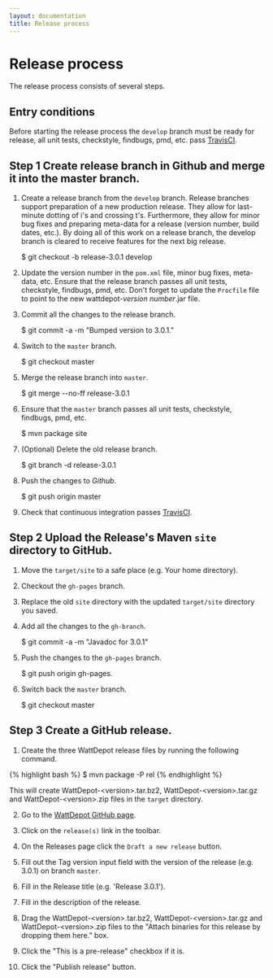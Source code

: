```yaml
---
layout: documentation
title: Release process
---
```

# Release process

The release process consists of several steps.

## Entry conditions
Before starting the release process the `develop` branch must be 
ready for release, all unit tests, checkstyle, findbugs, pmd, etc. pass 
[TravisCI](https://travis-ci.org/).


## Step 1 Create release branch in Github and merge it into the master branch.

1. Create a release branch from the `develop` branch. Release branches support preparation of a 
new production release. They allow for last-minute dotting of i's and crossing t's. Furthermore,
they allow for minor bug fixes and preparing meta-data for a release (version number, build dates, 
etc.). By doing all of this work on a release branch, the develop branch is cleared to receive 
features for the next big release. 

    $ git checkout -b release-3.0.1 develop

2. Update the version number in the `pom.xml` file, minor bug fixes, meta-data, etc.  Ensure that the release branch 
passes all unit tests, checkstyle, findbugs, pmd, etc. Don't forget to update the `Procfile` file to point to the
new wattdepot-*version number*.jar file.

3. Commit all the changes to the release branch.

    $ git commit -a -m "Bumped version to 3.0.1."
    
4. Switch to the `master` branch.

    $ git checkout master

5. Merge the release branch into `master`.

    $ git merge --no-ff release-3.0.1

6. Ensure that the `master` branch passes all unit tests, checkstyle, findbugs, pmd, etc.

    $ mvn package site

7. (Optional) Delete the old release branch.

    $ git branch -d release-3.0.1

8. Push the changes to *Github*.

    $ git push origin master
    
9. Check that continuous integration passes [TravisCI](https://travis-ci.org/).
  
## Step 2 Upload the Release's Maven `site` directory to GitHub.
    
1. Move the `target/site` to a safe place (e.g. Your home directory).

2. Checkout the `gh-pages` branch.
    
3. Replace the old `site` directory with the updated `target/site` directory you saved.

6. Add all the changes to the `gh-branch`.
    
    $ git commit -a -m "Javadoc for 3.0.1"
        
7. Push the changes to the `gh-pages` branch.
    
    $ git push origin gh-pages.
        
8. Switch back the `master` branch.
    
    $ git checkout master 
    
## Step 3 Create a GitHub release.

1. Create the three WattDepot release files by running the following command.

{% highlight bash %}
$ mvn package -P rel
{% endhighlight %}

  This will create WattDepot-&lt;version&gt;.tar.bz2, WattDepot-&lt;version&gt;.tar.gz and WattDepot-&lt;version&gt;.zip files in the `target` directory.

2. Go to the [WattDepot GitHub page](https://github.com/wattdepot/wattdepot).

3. Click on the `release(s)` link in the toolbar.

4. On the Releases page click the `Draft a new release` button.

5. Fill out the Tag version input field with the version of the release (e.g. 3.0.1) on branch 
`master`.

6. Fill in the Release title (e.g. 'Release 3.0.1').

7. Fill in the description of the release.

8. Drag the WattDepot-&lt;version&gt;.tar.bz2, WattDepot-&lt;version&gt;.tar.gz and WattDepot-&lt;version&gt;.zip files to the "Attach binaries for this release by dropping them here." box.

9. Click the "This is a pre-release" checkbox if it is.

10. Click the "Publish release" button.